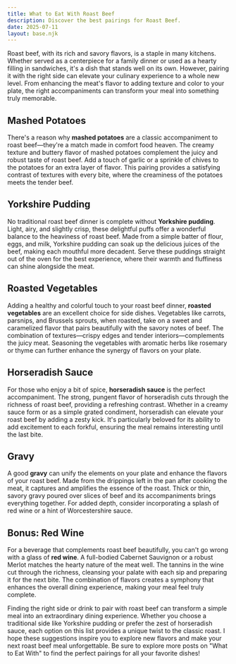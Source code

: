 ```yaml
---
title: What to Eat With Roast Beef
description: Discover the best pairings for Roast Beef.
date: 2025-07-11
layout: base.njk
---
```


Roast beef, with its rich and savory flavors, is a staple in many kitchens. Whether served as a centerpiece for a family dinner or used as a hearty filling in sandwiches, it's a dish that stands well on its own. However, pairing it with the right side can elevate your culinary experience to a whole new level. From enhancing the meat's flavor to adding texture and color to your plate, the right accompaniments can transform your meal into something truly memorable.

## **Mashed Potatoes**

There's a reason why **mashed potatoes** are a classic accompaniment to roast beef—they're a match made in comfort food heaven. The creamy texture and buttery flavor of mashed potatoes complement the juicy and robust taste of roast beef. Add a touch of garlic or a sprinkle of chives to the potatoes for an extra layer of flavor. This pairing provides a satisfying contrast of textures with every bite, where the creaminess of the potatoes meets the tender beef.

## **Yorkshire Pudding**

No traditional roast beef dinner is complete without **Yorkshire pudding**. Light, airy, and slightly crisp, these delightful puffs offer a wonderful balance to the heaviness of roast beef. Made from a simple batter of flour, eggs, and milk, Yorkshire pudding can soak up the delicious juices of the beef, making each mouthful more decadent. Serve these puddings straight out of the oven for the best experience, where their warmth and fluffiness can shine alongside the meat.

## **Roasted Vegetables**

Adding a healthy and colorful touch to your roast beef dinner, **roasted vegetables** are an excellent choice for side dishes. Vegetables like carrots, parsnips, and Brussels sprouts, when roasted, take on a sweet and caramelized flavor that pairs beautifully with the savory notes of beef. The combination of textures—crispy edges and tender interiors—complements the juicy meat. Seasoning the vegetables with aromatic herbs like rosemary or thyme can further enhance the synergy of flavors on your plate.

## **Horseradish Sauce**

For those who enjoy a bit of spice, **horseradish sauce** is the perfect accompaniment. The strong, pungent flavor of horseradish cuts through the richness of roast beef, providing a refreshing contrast. Whether in a creamy sauce form or as a simple grated condiment, horseradish can elevate your roast beef by adding a zesty kick. It's particularly beloved for its ability to add excitement to each forkful, ensuring the meal remains interesting until the last bite.

## **Gravy**

A good **gravy** can unify the elements on your plate and enhance the flavors of your roast beef. Made from the drippings left in the pan after cooking the meat, it captures and amplifies the essence of the roast. Thick or thin, savory gravy poured over slices of beef and its accompaniments brings everything together. For added depth, consider incorporating a splash of red wine or a hint of Worcestershire sauce.

## Bonus: **Red Wine**

For a beverage that complements roast beef beautifully, you can't go wrong with a glass of **red wine**. A full-bodied Cabernet Sauvignon or a robust Merlot matches the hearty nature of the meat well. The tannins in the wine cut through the richness, cleansing your palate with each sip and preparing it for the next bite. The combination of flavors creates a symphony that enhances the overall dining experience, making your meal feel truly complete.

Finding the right side or drink to pair with roast beef can transform a simple meal into an extraordinary dining experience. Whether you choose a traditional side like Yorkshire pudding or prefer the zest of horseradish sauce, each option on this list provides a unique twist to the classic roast. I hope these suggestions inspire you to explore new flavors and make your next roast beef meal unforgettable. Be sure to explore more posts on "What to Eat With" to find the perfect pairings for all your favorite dishes!